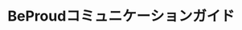 # BeProudコミュニケーションガイド

```{include} general.md
```

```{include} text.md
```

```{include} slack.md
```

```{include} meeting.md
```

```{include} redmine.md
```

```{include} github.md
```
